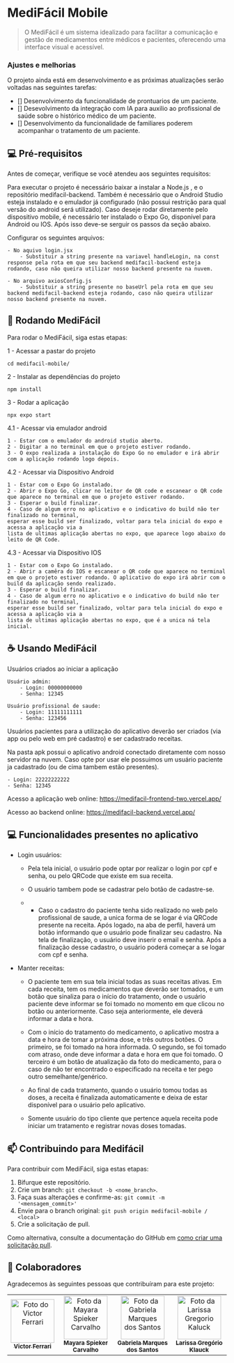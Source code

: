 # MediFácil Mobile


> O MediFácil é um sistema idealizado para facilitar a comunicação e gestão de medicamentos entre médicos e pacientes, oferecendo uma interface visual e acessível.
### Ajustes e melhorias

O projeto ainda está em desenvolvimento e as próximas atualizações serão voltadas nas seguintes tarefas:

- [] Desenvolvimento da funcionalidade de prontuarios de um paciente.
- [] Desevolvimento da integração com IA para auxilio ao profissional de saúde sobre o histórico médico de um paciente.
- [] Desenvolvimento da funcionalidade de familiares poderem acompanhar o tratamento de um paciente.

## 💻 Pré-requisitos

Antes de começar, verifique se você atendeu aos seguintes requisitos:

Para executar o projeto é necessário baixar a instalar a Node.js , e o repositório medifacil-backend. Também é necessário que o Android Studio esteja instalado e o emulador já configurado (não possui restrição para qual versão do android será utilizado). Caso deseje rodar diretamente pelo dispositivo mobile, é necessário ter instalado o Expo Go, disponível para Android ou IOS. Após isso deve-se serguir os passos da seção abaixo.

Configurar os seguintes arquivos:

    - No aquivo login.jsx
        - Substituir a string presente na variavel handleLogin, na const response pela rota em que seu backend medifacil-backend esteja rodando, caso não queira utilizar nosso backend presente na nuvem.

    - No arquivo axiosConfig.js
        - Substituir a string presente no baseUrl pela rota em que seu backend medifacil-backend esteja rodando, caso não queira utilizar nosso backend presente na nuvem.

## 🚀 Rodando MediFácil

Para rodar o MediFácil, siga estas etapas:

1 - Acessar a pastar do projeto
```
cd medifacil-mobile/
```

2 - Instalar as dependências do projeto
```
npm install
```

3 - Rodar a aplicação
```
npx expo start
```

4.1 - Acessar via emulador android
```
1 - Estar com o emulador do android studio aberto.
2 - Digitar a no terminal em que o projeto estiver rodando.
3 - O expo realizada a instalação do Expo Go no emulador e irá abrir com a aplicação rodando logo depois.
```

4.2 - Acessar via Dispositivo Android
```
1 - Estar com o Expo Go instalado.
2 - Abrir o Expo Go, clicar no leitor de QR code e escanear o QR code que aparece no terminal em que o projeto estiver rodando.
3 - Esperar o build finalizar.
4 - Caso de algum erro no aplicativo e o indicativo do build não ter finalizado no terminal,
esperar esse build ser finalizado, voltar para tela inicial do expo e acessa a aplicação via a
lista de ultimas aplicação abertas no expo, que aparece logo abaixo do leito de QR Code.
```

4.3 - Acessar via Dispositivo IOS
```
1 - Estar com o Expo Go instalado.
2 - Abrir a camêra do IOS e escanear o QR code que aparece no terminal em que o projeto estiver rodando. O aplicativo do expo irá abrir com o build da aplicação sendo realizado.
3 - Esperar o build finalizar.
4 - Caso de algum erro no aplicativo e o indicativo do build não ter finalizado no terminal,
esperar esse build ser finalizado, voltar para tela inicial do expo e acessa a aplicação via a
lista de ultimas aplicação abertas no expo, que é a unica ná tela inicial.
```

## ☕ Usando MediFácil

Usuários criados ao iniciar a aplicação

```
Usuário admin:
    - Login: 00000000000
    - Senha: 12345
    
Usuário profissional de saude:
    - Login: 11111111111
    - Senha: 123456
```

Usuários pacientes para a utilização do aplicativo deverão ser criados (via app ou pelo web em pré cadastro) e ser cadastrado receitas.

Na pasta apk possui o aplicativo android conectado diretamente com nosso servidor na nuvem. Caso opte por usar ele possuimos um usuário paciente ja cadastrado (ou de cima tambem estão presentes).

```angular2html
- Login: 22222222222
- Senha: 12345
```

Acesso a aplicação web online: https://medifacil-frontend-two.vercel.app/

Acesso ao backend online: https://medifacil-backend.vercel.app/

## 💻 Funcionalidades presentes no aplicativo

- Login usuários:

    - Pela tela inicial, o usuário pode optar por realizar o login por cpf e senha, ou pelo QRCode que existe em sua receita.
  
    - O usuário tambem pode se cadastrar pelo botão de cadastre-se.

    - - Caso o cadastro do paciente tenha sido realizado no web pelo profissional de saude, a unica forma de se logar é via QRCode presente na receita. Após logado, na aba de perfil, haverá um botão informando que o usuário pode finalizar seu cadastro. Na tela de finalização, o usuário deve inserir o email e senha. Após a finalização desse cadastro, o usuário poderá começar a se logar com cpf e senha.

- Manter receitas:

    - O paciente tem em sua tela inicial todas as suas receitas ativas. Em cada receita, tem os medicamentos que deverão ser tomados, e um botão que sinaliza para o início do tratamento, onde o usuário paciente deve informar se foi tomado no momento em que clicou no botão ou anteriormente. Caso seja anteriormente, ele deverá informar a data e hora.

    - Com o início do tratamento do medicamento, o aplicativo mostra a data e hora de tomar a próxima dose, e três outros botões. O primeiro, se foi tomado na hora informada. O segundo, se foi tomado com atraso, onde deve informar a data e hora em que foi tomado. O terceiro é um botão de atualização da foto do medicamento, para o caso de não ter encontrado o especificado na receita e ter pego outro semelhante/genérico.

    - Ao final de cada tratamento, quando o usuário tomou todas as doses, a receita é finalizada automaticamente e deixa de estar disponível para o usuário pelo aplicativo.

    - Somente usuário do tipo cliente que pertence aquela receita pode iniciar um tratamento e registrar novas doses tomadas.


## 📫 Contribuindo para Medifácil

Para contribuir com MediFácil, siga estas etapas:

1. Bifurque este repositório.
2. Crie um branch: `git checkout -b <nome_branch>`.
3. Faça suas alterações e confirme-as: `git commit -m '<mensagem_commit>'`
4. Envie para o branch original: `git push origin medifacil-mobile / <local>`
5. Crie a solicitação de pull.

Como alternativa, consulte a documentação do GitHub em [como criar uma solicitação pull](https://help.github.com/en/github/collaborating-with-issues-and-pull-requests/creating-a-pull-request).

## 🤝 Colaboradores

Agradecemos às seguintes pessoas que contribuíram para este projeto:

<table>
  <tr>
    <td align="center">
      <a href="https://github.com/victorcarrim" title="Github Victor">
        <img src="https://avatars.githubusercontent.com/u/89991160?v=4" width="100px;" alt="Foto do Victor Ferrari"/><br>
        <sub>
          <b>Victor Ferrari</b>
        </sub>
      </a>
    </td>
    <td align="center">
      <a href="https://github.com/mayspiek" title="Github Mayara Spieker Carvalho">
        <img src="https://avatars.githubusercontent.com/u/79992764?v=4" width="100px;" alt="Foto da Mayara Spieker Carvalho"/><br>
        <sub>
          <b>Mayara Spieker Carvalho</b>
        </sub>
      </a>
    </td>
    <td align="center">
      <a href="https://github.com/gabrielamarqs" title="Github Gabriela Marques dos Santos">
        <img src="https://avatars.githubusercontent.com/u/106118943?v=4" width="100px;" alt="Foto da Gabriela Marques dos Santos"/><br>
        <sub>
          <b>Gabriela Marques dos Santos</b>
        </sub>
      </a>
    </td>
    <td align="center">
      <a href="#" title="">
        <img src="https://media-gru2-2.cdn.whatsapp.net/v/t61.24694-24/439076101_462422389479867_2862236630768755022_n.jpg?ccb=11-4&oh=01_Q5AaIFPWiIylvkt3PUfUs-xRG-SHcuPKj0NX8SR_EXP10BjE&oe=6685A66D&_nc_sid=e6ed6c&_nc_cat=100" width="100px;" alt="Foto da Larissa Gregorio Kaluck"/><br>
        <sub>
          <b>Larissa Gregório Klauck</b>
        </sub>
      </a>
    </td>
  </tr>
</table>
